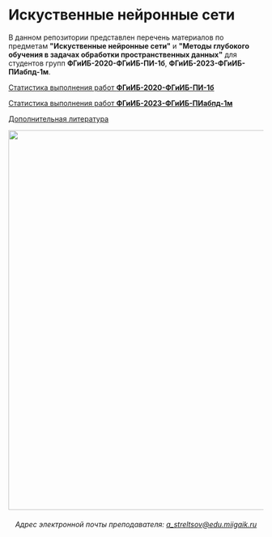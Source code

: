 # Искуственные нейронные сети

В данном репозитории представлен перечень материалов по предметам **"Искуственные нейронные сети"** и **"Методы глубокого обучения в задачах обработки пространственных данных"** для студентов групп **ФГиИБ-2020-ФГиИБ-ПИ-1б**, **ФГиИБ-2023-ФГиИБ-ПИабпд-1м**.

[Статистика выполнения работ **ФГиИБ-2020-ФГиИБ-ПИ-1б**](https://docs.google.com/)

[Статистика выполнения работ **ФГиИБ-2023-ФГиИБ-ПИабпд-1м**](https://docs.google.com/)


[Дополнительная литература](https://cloud.mail.ru/public/veX3/Aasf7g7U8)


<div id="header" align="center">
<!--   <img src="https://media.giphy.com/media/v1.Y2lkPTc5MGI3NjExd210MjBvdW80OXZlMTIyZTV1YmtvNWxtb3NxZmc3amYxZW5rM3c3biZlcD12MV9pbnRlcm5hbF9naWZfYnlfaWQmY3Q9Zw/7HAm2aWDviqeQ/giphy.gif" width="150"/> -->
  <img src="https://i.giphy.com/7HAm2aWDviqeQ.webp" width="750"/>
<!--   <img src="https://media.giphy.com/media/v1.Y2lkPTc5MGI3NjExd210MjBvdW80OXZlMTIyZTV1YmtvNWxtb3NxZmc3amYxZW5rM3c3biZlcD12MV9pbnRlcm5hbF9naWZfYnlfaWQmY3Q9Zw/7HAm2aWDviqeQ/giphy.gif" width="125"/>
</div> -->

###### Адрес электронной почты преподавателя: a_streltsov@edu.miigaik.ru
